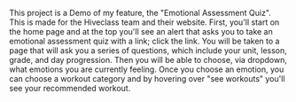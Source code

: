 This project is a Demo of my feature, the "Emotional Assessment Quiz". This is made for the Hiveclass team and their website. First, you'll start on the home page and at the top you'll see an alert that asks you to take an emotional assessment quiz with a link; click the link. You will be taken to a page that will ask you a series of questions, which include your unit, lesson, grade, and day progression. Then you will be able to choose, via dropdown, what emotions you are currently feeling. Once you choose an emotion, you can choose a workout category and by hovering over "see workouts" you'll see your recommended workout. 